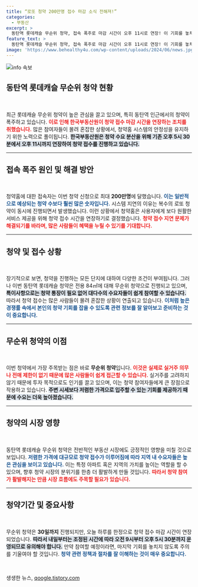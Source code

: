 ```yaml
---
title: “로또 청약 200만명 접수 마감 소식 전해져!”
categories:
  - 부동산
excerpt: >
  동탄역 롯데캐슬 무순위 청약, 접속 폭주로 마감 시간이 오후 11시로 연장! 이 기회를 놓치면 후회할 가격에 청약 가능, 누가 얼마나 몰렸을까? 클릭하여 확인하세요!
feature_text: >
  동탄역 롯데캐슬 무순위 청약, 접속 폭주로 마감 시간이 오후 11시로 연장! 이 기회를 놓치면 후회할 가격에 청약 가능, 누가 얼마나 몰렸을까? 클릭하여 확인하세요!
image: 'https://www.behealthy4u.com/wp-content/uploads/2024/06/news.jpg'
---
```


<p><img src="https://www.behealthy4u.com/wp-content/uploads/2024/06/news.jpg" alt="info 속보" /></p>

<h2 data-ke-size="size26">동탄역 롯데캐슬 무순위 청약 현황</h2>

<p data-ke-size="size16">&nbsp;</p>

<p>최근 롯데캐슬 무순위 청약이 높은 관심을 끌고 있으며, 특히 동탄역 인근에서의 청약이 폭주하고 있습니다. <b><span style="color: #ee2323;">이로 인해 한국부동산원이 청약 접수 마감 시간을 연장하는 조치를 취했습니다.</span></b> 많은 참여자들이 몰려 혼잡한 상황에서, 청약홈 시스템의 안정성을 유지하기 위한 노력으로 풀이됩니다. <b><span style="background-color: #21538527;">한국부동산원은 청약 수요 분산을 위해 기존 오후 5시 30분에서 오후 11시까지 연장하여 청약 접수를 진행하고 있습니다.</span></b></p>

<hr />

<h2 data-ke-size="size26">접속 폭주 원인 및 해결 방안</h2>

<p data-ke-size="size16">&nbsp;</p>

<p>청약홈에 대한 접속자는 이번 청약 신청으로 최대 <strong>200만명</strong>에 달했습니다. <b><span style="color: #1a5490;">이는 일반적으로 예상되는 청약 수보다 훨씬 많은 숫자입니다.</span></b> 시스템 지연의 이유는 복수의 로또 청약이 동시에 진행되면서 발생했습니다. 이런 상황에서 청약홈은 사용자에게 보다 원활한 서비스 제공을 위해 청약 접수 시간을 연장하기로 결정했습니다. <b><span style="color: #ee2323;">청약 접수 지연 문제가 해결되기를 바라며, 많은 사람들이 혜택을 누릴 수 있기를 기대합니다.</span></b></p>

<hr />

<h2 data-ke-size="size26">청약 및 접수 상황</h2>

<p data-ke-size="size16">&nbsp;</p>

<p>장기적으로 보면, 청약을 진행하는 모든 단지에 대하여 다양한 조건이 부여됩니다. 그러나 이번 동탄역 롯데캐슬 청약은 전용 84㎡에 대해 무순위 청약으로 진행되고 있으며, <b><span style="background-color: #21538527;">특이사항으로는 청약 통장이 필요 없어 대다수의 수요자들이 쉽게 참여할 수 있습니다.</span></b> 따라서 청약 접수는 많은 사람들이 몰려 혼잡한 상황이 연출되고 있습니다. <b><span style="color: #1a5490;">이처럼 높은 경쟁률 속에서 본인의 청약 기회를 잡을 수 있도록 관련 정보를 잘 알아보고 준비하는 것이 중요합니다.</span></b></p>

<hr />

<h2 data-ke-size="size26">무순위 청약의 이점</h2>

<p data-ke-size="size16">&nbsp;</p>

<p>이번 청약에서 가장 주목받는 점은 바로 <strong>무순위 청약</strong>입니다. <b><span style="color: #ee2323;">이것은 실제로 실거주 의무나 전매 제한이 없기 때문에 많은 사람들이 쉽게 접근할 수 있습니다.</span></b> 실거주를 고려하지 않기 때문에 투자 목적으로도 인기를 끌고 있으며, 이는 청약 참여자들에게 큰 장점으로 작용하고 있습니다. <b><span style="background-color: #21538527;">주변 시세보다 저렴한 가격으로 입주할 수 있는 기회를 제공하기 때문에 수요는 더욱 높아졌습니다.</span></b></p>

<hr />

<h2 data-ke-size="size26">청약의 시장 영향</h2>

<p data-ke-size="size16">&nbsp;</p>

<p>동탄역 롯데캐슬 무순위 청약은 전반적인 부동산 시장에도 긍정적인 영향을 미칠 것으로 보입니다. <b><span style="color: #1a5490;">저렴한 가격에 대규모로 청약 접수가 이루어짐에 따라 지역 내 수요자들은 높은 관심을 보이고 있습니다.</span></b> 이는 특정 아파트 혹은 지역의 가치를 높이는 역할을 할 수 있으며, 향후 청약 시장의 분위기를 한층 더 활발하게 만들 것입니다. <b><span style="color: #ee2323;">따라서 청약 참여가 활발해지는 만큼 시장 흐름에도 주목할 필요가 있습니다.</span></b></p>

<hr />

<h2 data-ke-size="size26">청약기간 및 중요사항</h2>

<p data-ke-size="size16">&nbsp;</p>

<p>무순위 청약은 <strong>30일까지</strong> 진행되지만, 오늘 하루를 한정으로 청약 접수 마감 시간이 연장되었습니다. <b><span style="background-color: #21538527;">따라서 내일부터는 조정된 시간에 따라 오전 9시부터 오후 5시 30분까지 운영되므로 유의해야 합니다.</span></b> 만약 참여할 예정이라면, 마지막 기회를 놓치지 않도록 주의를 기울여야 할 것입니다. <b><span style="color: #1a5490;">청약 관련 정책과 절차를 잘 이해하는 것이 매우 중요합니다.</span></b></p>

<p data-ke-size="size16">&nbsp;</p>
생생한 뉴스, <a href="https://qoogle.tistory.com" rel="dofollow">qoogle.tistory.com</a>


